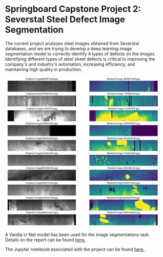 # Springboard Capstone Project 2: Severstal Steel Defect Image Segmentation 
The current project analyzes steel images obtained from Severstal databases, and we are trying to develop a deep learning image segmentation model to correctly identify 4 types of defects on the images. Identifying different types of steel sheet defects is critical to improving the company's and industry's automation, increasing efficiency, and maintaining high quality in production. 

![](https://github.com/shubacca/Severstal-Steel-Defect-Segmentation/blob/master/Deliverables/severstal%20unmasked%20and%20masked%20images.png)

A Vanilla U-Net model has been used for the image segmentations task. Details on the report can be found <a href='https://github.com/shubacca/Severstal-Steel-Defect-Segmentation/blob/master/Deliverables/Milestone%20Report%202.pdf'> here. </a>

The Jupyter notebook associated with the project can be found <a href='https://github.com/shubacca/Severstal-Steel-Defect-Segmentation/blob/master/severstal-defect-detection.ipynb'> here. </a> 
